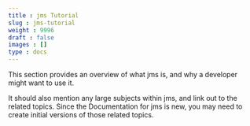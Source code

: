 ```yaml
---
title : jms Tutorial
slug : jms-tutorial
weight : 9996
draft : false
images : []
type : docs
---
```


This section provides an overview of what jms is, and why a developer might want to use it.

It should also mention any large subjects within jms, and link out to the related topics.  Since the Documentation for jms is new, you may need to create initial versions of those related topics.


